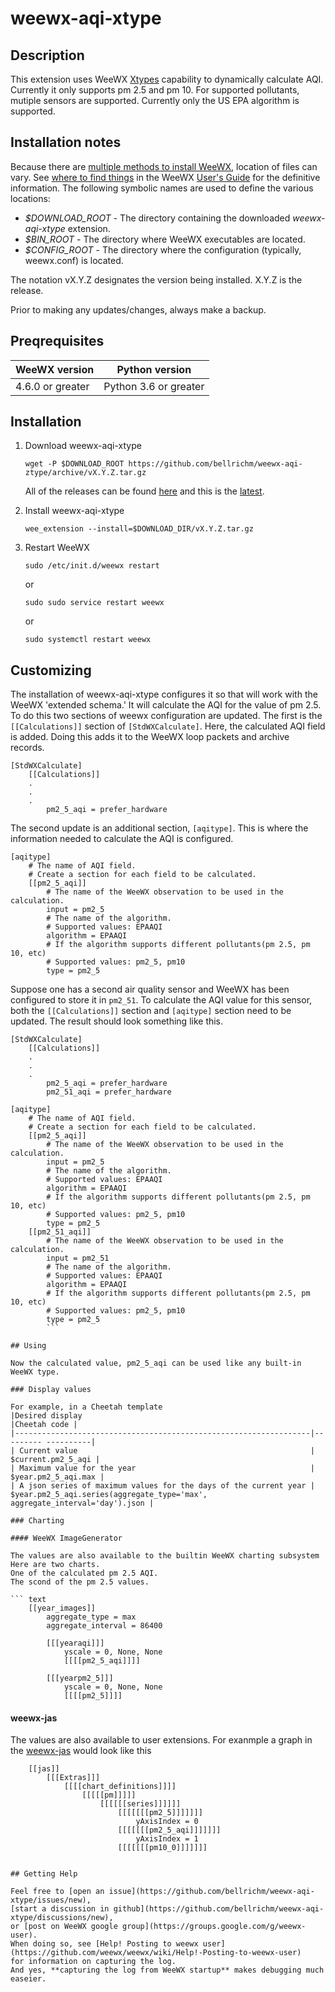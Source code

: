 # weewx-aqi-xtype

## Description

This extension uses WeeWX [Xtypes](http://www.weewx.com/docs/latest/customizing.htm#Adding_new,_derived_types) capability to dynamically calculate AQI.
Currently it only supports pm 2.5 and pm 10.
For supported pollutants, mutiple sensors are supported.
Currently only the US EPA algorithm is supported.

## Installation notes

Because there are [multiple methods to install WeeWX](http://weewx.com/docs/usersguide.htm#installation_methods), location of files can vary.
See [where to find things](http://weewx.com/docs/usersguide.htm#Where_to_find_things)
in the WeeWX [User's Guide](http://weewx.com/docs/usersguide.htm") for the definitive information.
The following symbolic names are used to define the various locations:

- *$DOWNLOAD_ROOT* - The directory containing the downloaded *weewx-aqi-xtype* extension.
- *$BIN_ROOT* - The directory where WeeWX executables are located.
- *$CONFIG_ROOT* - The directory where the configuration (typically, weewx.conf) is located.

The notation vX.Y.Z designates the version being installed.
X.Y.Z is the release.

Prior to making any updates/changes, always make a backup.

## Preqrequisites

|WeeWX version   |Python version                               |
|----------------|---------------------------------------------|
|4.6.0 or greater|Python 3.6 or greater                        |

## Installation

1. Download weewx-aqi-xtype

    ```text
    wget -P $DOWNLOAD_ROOT https://github.com/bellrichm/weewx-aqi-ztype/archive/vX.Y.Z.tar.gz
    ```

    All of the releases can be found [here](https://github.com/bellrichm/weewx-xtype-aqi/releases) and this is the [latest](https://github.com/bellrichm/weewx-aqi-xtype/releases/latest).

2. Install weewx-aqi-xtype

    ```text
    wee_extension --install=$DOWNLOAD_DIR/vX.Y.Z.tar.gz
    ```

3. Restart WeeWX

    ```text
    sudo /etc/init.d/weewx restart
    ```

    or

    ```text
    sudo sudo service restart weewx
    ```

    or

    ```text
    sudo systemctl restart weewx
    ```

## Customizing

The installation of weewx-aqi-xtype configures it so that will work with the WeeWX 'extended schema.'
It will calculate the AQI for the value of pm 2.5.
To do this two sections of weewx configuration are updated.
The first is the `[[Calculations]]` section of `[StdWXCalculate]`.
Here, the calculated AQI field is added.
Doing this adds it to the WeeWX loop packets and archive records.

```text
[StdWXCalculate]
    [[Calculations]]
    .
    .
    .
        pm2_5_aqi = prefer_hardware
```

The second update is an additional section, `[aqitype]`.
This is where the information needed to calculate the AQI is configured.

```text
[aqitype]
    # The name of AQI field.
    # Create a section for each field to be calculated.
    [[pm2_5_aqi]]
        # The name of the WeeWX observation to be used in the calculation.
        input = pm2_5
        # The name of the algorithm.
        # Supported values: EPAAQI
        algorithm = EPAAQI
        # If the algorithm supports different pollutants(pm 2.5, pm 10, etc)
        # Supported values: pm2_5, pm10
        type = pm2_5       
```

Suppose one has a second air quality sensor and WeeWX has been configured to store it in `pm2_51`.
To calculate the AQI value for this sensor, both the `[[Calculations]]` section and `[aqitype]` section need to be updated.
The result should look something like this.

```text
[StdWXCalculate]
    [[Calculations]]
    .
    .
    .
        pm2_5_aqi = prefer_hardware
        pm2_51_aqi = prefer_hardware
```

```text
[aqitype]
    # The name of AQI field.
    # Create a section for each field to be calculated.
    [[pm2_5_aqi]]
        # The name of the WeeWX observation to be used in the calculation.
        input = pm2_5
        # The name of the algorithm.
        # Supported values: EPAAQI
        algorithm = EPAAQI
        # If the algorithm supports different pollutants(pm 2.5, pm 10, etc)
        # Supported values: pm2_5, pm10
        type = pm2_5      
    [[pm2_51_aqi]]
        # The name of the WeeWX observation to be used in the calculation.
        input = pm2_51
        # The name of the algorithm.
        # Supported values: EPAAQI
        algorithm = EPAAQI
        # If the algorithm supports different pollutants(pm 2.5, pm 10, etc)
        # Supported values: pm2_5, pm10
        type = pm2_5          
        ```

## Using

Now the calculated value, pm2_5_aqi can be used like any built-in WeeWX type.

### Display values

For example, in a Cheetah template
|Desired display                                                   |Cheetah code |
|------------------------------------------------------------------|--------- ----------|
| Current value                                                    | $current.pm2_5_aqi |
| Maximum value for the year                                       | $year.pm2_5_aqi.max |
| A json series of maximum values for the days of the current year | $year.pm2_5_aqi.series(aggregate_type='max', aggregate_interval='day').json |

### Charting

#### WeeWX ImageGenerator

The values are also available to the builtin WeeWX charting subsystem
Here are two charts.
One of the calculated pm 2.5 AQI.
The scond of the pm 2.5 values.

``` text
    [[year_images]]
        aggregate_type = max
        aggregate_interval = 86400

        [[[yearaqi]]]
            yscale = 0, None, None
            [[[[pm2_5_aqi]]]]

        [[[yearpm2_5]]]
            yscale = 0, None, None
            [[[[pm2_5]]]]
```

#### weewx-jas

The values are also available to user extensions.
For exanmple a graph in the [weewx-jas](https://github.com/bellrichm/weewx-jas) would look like this

```text
    [[jas]]
        [[[Extras]]]
            [[[[chart_definitions]]]]
                [[[[[pm]]]]]
                    [[[[[[series]]]]]]
                        [[[[[[[pm2_5]]]]]]]
                            yAxisIndex = 0
                        [[[[[[[pm2_5_aqi]]]]]]]
                            yAxisIndex = 1
                        [[[[[[[pm10_0]]]]]]]


## Getting Help

Feel free to [open an issue](https://github.com/bellrichm/weewx-aqi-xtype/issues/new),
[start a discussion in github](https://github.com/bellrichm/weewx-aqi-xtype/discussions/new),
or [post on WeeWX google group](https://groups.google.com/g/weewx-user).
When doing so, see [Help! Posting to weewx user](https://github.com/weewx/weewx/wiki/Help!-Posting-to-weewx-user)
for information on capturing the log.
And yes, **capturing the log from WeeWX startup** makes debugging much easeier.
